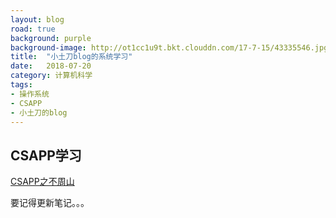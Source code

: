 ```yaml
---
layout: blog
road: true
background: purple
background-image: http://ot1cc1u9t.bkt.clouddn.com/17-7-15/43335546.jpg
title:  "小土刀blog的系统学习"
date:   2018-07-20
category: 计算机科学
tags:
- 操作系统
- CSAPP
- 小土刀的blog
---
```

 
  
## CSAPP学习

[CSAPP之不周山](https://wdxtub.com/2016/04/16/thick-csapp-lab-1/)

要记得更新笔记。。。
